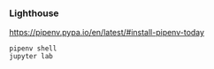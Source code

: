 ### Lighthouse

https://pipenv.pypa.io/en/latest/#install-pipenv-today

```
pipenv shell
jupyter lab
```